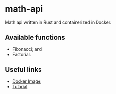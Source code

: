 # math-api

Math api written in Rust and containerized in Docker.

## Available functions

- Fibonacci; and
- Factorial.


## Useful links

- [Docker Image](https://hub.docker.com/_/rust);
- [Tutorial](https://blog.logrocket.com/packaging-a-rust-web-service-using-docker/).
